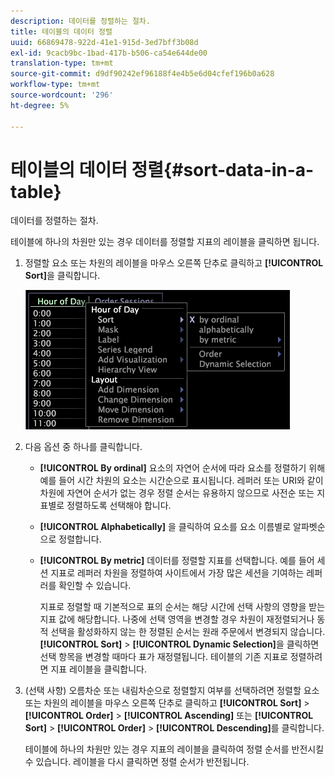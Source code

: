 ```yaml
---
description: 데이터를 정렬하는 절차.
title: 테이블의 데이터 정렬
uuid: 66869478-922d-41e1-915d-3ed7bff3b08d
exl-id: 9cacb9bc-1bad-417b-b506-ca54e644de00
translation-type: tm+mt
source-git-commit: d9df90242ef96188f4e4b5e6d04cfef196b0a628
workflow-type: tm+mt
source-wordcount: '296'
ht-degree: 5%

---
```


# 테이블의 데이터 정렬{#sort-data-in-a-table}

데이터를 정렬하는 절차.

테이블에 하나의 차원만 있는 경우 데이터를 정렬할 지표의 레이블을 클릭하면 됩니다.

1. 정렬할 요소 또는 차원의 레이블을 마우스 오른쪽 단추로 클릭하고 **[!UICONTROL Sort]**&#x200B;을 클릭합니다.

   ![](assets/mnu_Table_Sort.png)

1. 다음 옵션 중 하나를 클릭합니다.

   * **[!UICONTROL By ordinal]** 요소의 자연어 순서에 따라 요소를 정렬하기 위해 예를 들어 시간 차원의 요소는 시간순으로 표시됩니다. 레퍼러 또는 URI와 같이 차원에 자연어 순서가 없는 경우 정렬 순서는 유용하지 않으므로 사전순 또는 지표별로 정렬하도록 선택해야 합니다.
   * **[!UICONTROL Alphabetically]** 을 클릭하여 요소를 요소 이름별로 알파벳순으로 정렬합니다.
   * **[!UICONTROL By metric]** 데이터를 정렬할 지표를 선택합니다. 예를 들어 세션 지표로 레퍼러 차원을 정렬하여 사이트에서 가장 많은 세션을 기여하는 레퍼러를 확인할 수 있습니다.

      지표로 정렬할 때 기본적으로 표의 순서는 해당 시간에 선택 사항의 영향을 받는 지표 값에 해당합니다. 나중에 선택 영역을 변경할 경우 차원이 재정렬되거나 동적 선택을 활성화하지 않는 한 정렬된 순서는 원래 주문에서 변경되지 않습니다. **[!UICONTROL Sort]** > **[!UICONTROL Dynamic Selection]**&#x200B;을 클릭하면 선택 항목을 변경할 때마다 표가 재정렬됩니다.
   테이블의 기존 지표로 정렬하려면 지표 레이블을 클릭합니다.

1. (선택 사항) 오름차순 또는 내림차순으로 정렬할지 여부를 선택하려면 정렬할 요소 또는 차원의 레이블을 마우스 오른쪽 단추로 클릭하고 **[!UICONTROL Sort]** > **[!UICONTROL Order]** > **[!UICONTROL Ascending]** 또는 **[!UICONTROL Sort]** > **[!UICONTROL Order]** > **[!UICONTROL Descending]**&#x200B;를 클릭합니다.

   테이블에 하나의 차원만 있는 경우 지표의 레이블을 클릭하여 정렬 순서를 반전시킬 수 있습니다. 레이블을 다시 클릭하면 정렬 순서가 반전됩니다.
